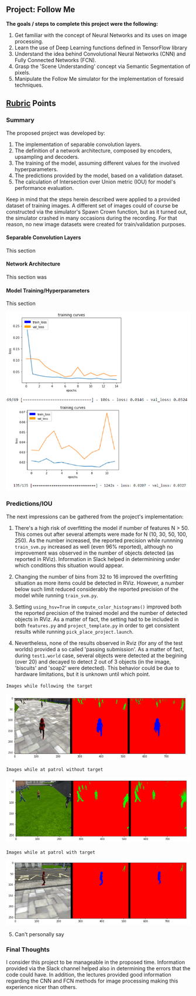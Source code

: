 ## Project: Follow Me

**The goals / steps to complete this project were the following:**  

1. Get familiar with the concept of Neural Networks and its uses on image processing.
2. Learn the use of Deep Learning functions defined in TensorFlow library 
3. Understand the idea behind Convolutional Neural Networks (CNN) and Fully Connected Networks (FCN). 
4. Grasp the 'Scene Understanding' concept via Semantic Segmentation of pixels. 
6. Manipulate the Follow Me simulator for the implementation of foresaid techniques. 

[//]: # (Image References)
[image1]: ./image_batch_size_60_256.png
[image2]: ./image_batch_size_70_160.png
[image3]: ./image3_while_following_the_target.png
[image4]: ./image4_while_at_patrol_without_target.png
[image5]: ./image5_while_at_patrol_with_target.png

## [Rubric](https://review.udacity.com/#!/rubrics/1155/view) Points

### Summary

The proposed project was developed by:
1. The implementation of separable convolution layers. 
2. The definition of a network architecture, composed by encoders, upsampling and decoders. 
3. The training of the model, assuming different values for the involved hyperparameters. 
5. The predictions provided by the model, based on a validation dataset.
5. The calculation of Intersection over Union metric (IOU) for model's performance evaluation. 

Keep in mind that the steps herein described were applied to a provided dataset of training images. A different set of images could of course be constructed via the simulator's Spawn Crown function, but as it turned out, the simulator crashed in many occasions during the recording. For that reason, no new image datasets were created for train/validation purposes.  

#### Separable Convolution Layers

This section

#### Network Architecture

This section was

#### Model Training/Hyperparameters

This section 

![image1]
![image2]

### Predictions/IOU
The next impressions can be gathered from the project's implementation:

1. There's a high risk of overfitting the model if number of features N > 50. This comes out after several attempts were made for N (10, 30, 50, 100, 250). As the number increased, the reported precision while runnning `train_svm.py` increased as well (even 96% reported), although no improvement was observed in the number of objects detected (as reported in RViz). Information in Slack helped in determinining under which conditions this situation would appear.  

2. Changing the number of bins from 32 to 16 improved the overfitting situation as more items could be detected in RViz. However, a number below such limit reduced considerably the reported precision of the model while running `train_svm.py`.

3. Setting `using_hsv=True` in `compute_color_histograms()` improved both the reported precision of the trained model and the number of detected objects in RViz. As a matter of fact, the setting had to be included in both `features.py` and `project_template.py` in order to get consistent results while running `pick_place_project.launch`. 

4. Nevertheless, none of the results observed in Rviz (for any of the test worlds) provided a so called 'passing submission'. As a matter of fact, during `test1.world` case, several objects were detected at the begining (over 20) and decayed to detect 2 out of 3 objects (in the image, 'biscuits' and 'soap2' were detected). This behavior could be due to hardware limitations, but it is unknown until which point. 

`Images while following the target`

![image3]

`Images while at patrol without target` 

![image4]

`Images while at patrol with target`

![image5]

5. Can't personally say 

### Final Thoughts

I consider this project to be manageable in the proposed time. Information provided via the Slack channel helped also in determining the errors that the code could have. In addition, the lectures provided good information regarding the CNN and FCN methods for image processing making this experience nicer than others. 


